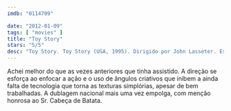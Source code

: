 ```yaml
---
imdb: "0114709"

date: "2012-01-09"
tags: [ "movies" ]
title: "Toy Story"
stars: "5/5"
desc: "Toy Story. Toy Story (USA, 1995). Dirigido por John Lasseter. Escrito por John Lasseter, Pete Docter, Andrew Stanton, Joe Ranft, Joss Whedon, Andrew Stanton, Joel Cohen, Alec Sokolow. Com Tom Hanks, Tim Allen, Don Rickles, Jim Varney, Wallace Shawn, John Ratzenberger, Annie Potts, John Morris, Erik von Detten."
---
```

Achei melhor do que as vezes anteriores que tinha assistido. A direção se esforça ao enfocar a ação e o uso de ângulos criativos que inibem a ainda falta de tecnologia que torna as texturas simplórias, apesar de bem trabalhadas. A dublagem nacional mais uma vez empolga, com menção honrosa ao Sr. Cabeça de Batata.

